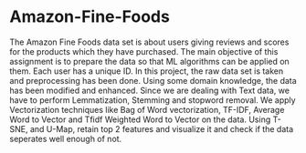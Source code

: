 # Amazon-Fine-Foods
The Amazon Fine Foods data set is about users giving reviews and scores for the products which they have purchased.
The main objective of this assignment is to prepare the data so that ML algorithms can be applied on them.
Each user has a unique ID. 
In this project, the raw data set is taken and preprocessing has been done.
Using some domain knowledge, the data has been modified and enhanced.
Since we are dealing with Text data, we have to perform Lemmatization, Stemming and stopword removal.
We apply Vectorization techniques like Bag of Word vectorization, TF-IDF, Average Word to Vector and Tfidf Weighted Word to Vector on the data.
Using T-SNE, and U-Map, retain top 2 features and visualize it and check if the data seperates well enough of not.
